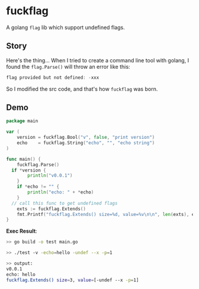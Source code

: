 # fuckflag

A golang `flag` lib which support undefined flags.



## Story

Here's the thing... When I tried to create a command line tool with golang, I found the `flag.Parse()` will throw an error like this:

```go
flag provided but not defined: -xxx
```

So I modified the src code, and that's how `fuckflag` was born.



## Demo

```go
package main

var (
	version = fuckflag.Bool("v", false, "print version")
	echo    = fuckflag.String("echo", "", "echo string")
)

func main() {
	fuckflag.Parse()
  if *version {
		println("v0.0.1")
	}
	if *echo != "" {
		println("echo: " + *echo)
	}
  // call this func to get undefined flags
	exts := fuckflag.Extends()
	fmt.Printf("fuckflag.Extends() size=%d, value=%v\n\n", len(exts), exts)
}
```

**Exec Result**:

```sh
>> go build -o test main.go

>> ./test -v -echo=hello -undef --x -p=1

>> output:
v0.0.1
echo: hello
fuckflag.Extends() size=3, value=[-undef --x -p=1]
```

